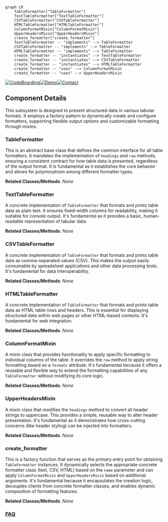 ```mermaid
graph LR
    TableFormatter["TableFormatter"]
    TextTableFormatter["TextTableFormatter"]
    CSVTableFormatter["CSVTableFormatter"]
    HTMLTableFormatter["HTMLTableFormatter"]
    ColumnFormatMixin["ColumnFormatMixin"]
    UpperHeadersMixin["UpperHeadersMixin"]
    create_formatter["create_formatter"]
    TextTableFormatter -- "implements" --> TableFormatter
    CSVTableFormatter -- "implements" --> TableFormatter
    HTMLTableFormatter -- "implements" --> TableFormatter
    create_formatter -- "instantiates" --> TextTableFormatter
    create_formatter -- "instantiates" --> CSVTableFormatter
    create_formatter -- "instantiates" --> HTMLTableFormatter
    create_formatter -- "uses" --> ColumnFormatMixin
    create_formatter -- "uses" --> UpperHeadersMixin
```
[![CodeBoarding](https://img.shields.io/badge/Generated%20by-CodeBoarding-9cf?style=flat-square)](https://github.com/CodeBoarding/CodeBoarding)[![Demo](https://img.shields.io/badge/Try%20our-Demo-blue?style=flat-square)](https://www.codeboarding.org/demo)[![Contact](https://img.shields.io/badge/Contact%20us%20-%20contact@codeboarding.org-lightgrey?style=flat-square)](mailto:contact@codeboarding.org)

## Component Details

This subsystem is designed to present structured data in various tabular formats. It employs a factory pattern to dynamically create and configure formatters, supporting flexible output options and customizable formatting through mixins.

### TableFormatter
This is an abstract base class that defines the common interface for all table formatters. It mandates the implementation of `headings` and `row` methods, ensuring a consistent contract for how table data is presented, regardless of the output format. It is fundamental as it establishes the core behavior and allows for polymorphism among different formatter types.


**Related Classes/Methods**: _None_

### TextTableFormatter
A concrete implementation of `TableFormatter` that formats and prints table data as plain text. It ensures fixed-width columns for readability, making it suitable for console output. It's fundamental as it provides a basic, human-readable representation of tabular data.


**Related Classes/Methods**: _None_

### CSVTableFormatter
A concrete implementation of `TableFormatter` that formats and prints table data as comma-separated values (CSV). This makes the output easily consumable by spreadsheet applications and other data processing tools. It's fundamental for data interoperability.


**Related Classes/Methods**: _None_

### HTMLTableFormatter
A concrete implementation of `TableFormatter` that formats and prints table data as HTML table rows and headers. This is essential for displaying structured data within web pages or other HTML-based contexts. It's fundamental for web integration.


**Related Classes/Methods**: _None_

### ColumnFormatMixin
A mixin class that provides functionality to apply specific formatting to individual columns of the table. It overrides the `row` method to apply string formatting based on a `formats` attribute. It's fundamental because it offers a reusable and flexible way to extend the formatting capabilities of any `TableFormatter` without modifying its core logic.


**Related Classes/Methods**: _None_

### UpperHeadersMixin
A mixin class that modifies the `headings` method to convert all header strings to uppercase. This provides a simple, reusable way to alter header presentation. It's fundamental as it demonstrates how cross-cutting concerns (like header styling) can be injected into formatters.


**Related Classes/Methods**: _None_

### create_formatter
This is a factory function that serves as the primary entry point for obtaining `TableFormatter` instances. It dynamically selects the appropriate concrete formatter class (text, CSV, HTML) based on the `name` parameter and can apply `ColumnFormatMixin` and `UpperHeadersMixin` based on additional arguments. It's fundamental because it encapsulates the creation logic, decouples clients from concrete formatter classes, and enables dynamic composition of formatting features.


**Related Classes/Methods**: _None_



### [FAQ](https://github.com/CodeBoarding/GeneratedOnBoardings/tree/main?tab=readme-ov-file#faq)